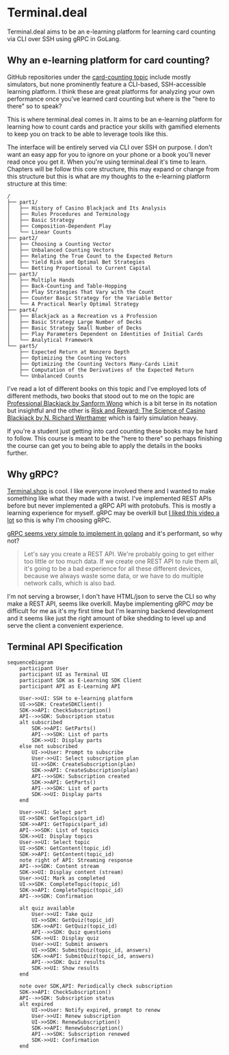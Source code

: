 # Terminal.deal

Terminal.deal aims to be an e-learning platform for learning card counting via CLI over SSH using gRPC in GoLang.

## Why an e-learning platform for card counting?

GitHub repositories under the [card-counting topic](https://github.com/topics/card-counting) include mostly simulators, but none prominently feature a CLI-based, SSH-accessible learning platform. I think these are great platforms for analyzing your own performance once you've learned card counting but where is the "here to there" so to speak?

This is where terminal.deal comes in. It aims to be an e-learning platform for learning how to count cards and practice your skills with gamified elements to keep you on track to be able to leverage tools like this.

The interface will be entirely served via CLI over SSH on purpose. I don't want an easy app for you to ignore on your phone or a book you'll never read once you get it. When you're using terminal.deal it's time to learn. Chapters will be follow this core structure, this may expand or change from this structure but this is what are my thoughts to the e-learning platform structure at this time:

```
/  
├── part1/  
│   ├── History of Casino Blackjack and Its Analysis
│   ├── Rules Procedures and Terminology
│   ├── Basic Strategy
│   ├── Composition-Dependent Play
│   └── Linear Counts
├── part2/  
│   ├── Choosing a Counting Vector
│   ├── Unbalanced Counting Vectors
│   ├── Relating the True Count to the Expected Return
│   ├── Yield Risk and Optimal Bet Strategies
│   └── Betting Proportional to Current Capital
├── part3/  
│   ├── Multiple Hands
│   ├── Back-Counting and Table-Hopping
│   ├── Play Strategies That Vary with the Count
│   ├── Counter Basic Strategy for the Variable Bettor
│   └── A Practical Nearly Optimal Strategy
├── part4/  
│   ├── Blackjack as a Recreation vs a Profession
│   ├── Basic Strategy Large Number of Decks
│   ├── Basic Strategy Small Number of Decks
│   ├── Play Parameters Dependent on Identities of Initial Cards
│   └── Analytical Framework
└── part5/  
    ├── Expected Return at Nonzero Depth
    ├── Optimizing the Counting Vectors
    ├── Optimizing the Counting Vectors Many-Cards Limit
    ├── Computation of the Derivatives of the Expected Return
    └── Unbalanced Counts
```
I've read a lot of different books on this topic and I've employed lots of different methods, two books that stood out to me on the topic are [Professional Blackjack by Sanform Wong](https://www.directtextbook.com/isbn/9780935926217-professional-blackjack) which is a bit terse in its notation but insightful and the other is [Risk and Reward: The Science of Casino Blackjack by N. Richard Werthamer](https://www.directtextbook.com/isbn/9783319913841-risk-and-reward-the-science-of-casino-blackjack) which is fairly simulation heavy.

If you're a student just getting into card counting these books may be hard to follow. This course is meant to be the "here to there" so perhaps finishing the course can get you to being able to apply the details in the books further.

## Why gRPC?

[Terminal.shop](https://github.com/terminaldotshop) is cool. I like everyone involved there and I wanted to make something like what they made with a twist. I've implemented REST APIs before but never implemented a gRPC API with protobufs. This is mostly a learning experience for myself. gRPC may be overkill but [I liked this video a lot](https://www.youtube.com/watch?v=XpunFFS-n8I) so this is why I'm choosing gRPC.

[gRPC seems very simple to implement in golang](https://grpc.io/docs/languages/go/basics/) and it's performant, so why not?

>Let's say you create a REST API. We're probably going to get either too little or too much data. If we create one REST API to rule them all, it's going to be a bad experience for all these different devices, because we always waste some data, or we have to do multiple network calls, which is also bad.

I'm not serving a browser, I don't have HTML/json to serve the CLI so why make a REST API, seems like overkill. Maybe implementing gRPC *may* be difficult for me as it's my first time but I'm learning backend development and it seems like just the right amount of bike shedding to level up and serve the client a convenient experience.

## Terminal API Specification
```mermaid
sequenceDiagram
    participant User
    participant UI as Terminal UI
    participant SDK as E-Learning SDK Client
    participant API as E-Learning API

    User->>UI: SSH to e-learning platform
    UI->>SDK: CreateSDKClient()
    SDK->>API: CheckSubscription()
    API-->>SDK: Subscription status
    alt subscribed
        SDK->>API: GetParts()
        API-->>SDK: List of parts
        SDK->>UI: Display parts
    else not subscribed
        UI->>User: Prompt to subscribe
        User->>UI: Select subscription plan
        UI->>SDK: CreateSubscription(plan)
        SDK->>API: CreateSubscription(plan)
        API-->>SDK: Subscription created
        SDK->>API: GetParts()
        API-->>SDK: List of parts
        SDK->>UI: Display parts
    end

    User->>UI: Select part
    UI->>SDK: GetTopics(part_id)
    SDK->>API: GetTopics(part_id)
    API-->>SDK: List of topics
    SDK->>UI: Display topics
    User->>UI: Select topic
    UI->>SDK: GetContent(topic_id)
    SDK->>API: GetContent(topic_id)
    note right of API: Streaming response
    API-->>SDK: Content stream
    SDK->>UI: Display content (stream)
    User->>UI: Mark as completed
    UI->>SDK: CompleteTopic(topic_id)
    SDK->>API: CompleteTopic(topic_id)
    API-->>SDK: Confirmation

    alt quiz available
        User->>UI: Take quiz
        UI->>SDK: GetQuiz(topic_id)
        SDK->>API: GetQuiz(topic_id)
        API-->>SDK: Quiz questions
        SDK->>UI: Display quiz
        User->>UI: Submit answers
        UI->>SDK: SubmitQuiz(topic_id, answers)
        SDK->>API: SubmitQuiz(topic_id, answers)
        API-->>SDK: Quiz results
        SDK->>UI: Show results
    end

    note over SDK,API: Periodically check subscription
    SDK->>API: CheckSubscription()
    API-->>SDK: Subscription status
    alt expired
        UI->>User: Notify expired, prompt to renew
        User->>UI: Renew subscription
        UI->>SDK: RenewSubscription()
        SDK->>API: RenewSubscription()
        API-->>SDK: Subscription renewed
        SDK->>UI: Confirmation
    end
```